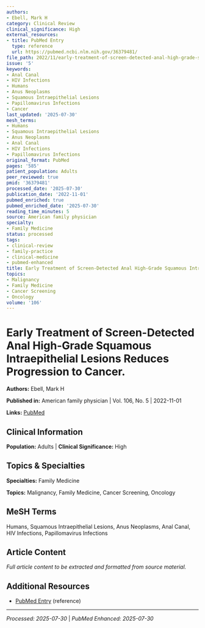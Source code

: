 ```yaml
---
authors:
- Ebell, Mark H
category: Clinical Review
clinical_significance: High
external_resources:
- title: PubMed Entry
  type: reference
  url: https://pubmed.ncbi.nlm.nih.gov/36379481/
file_path: 2022/11/early-treatment-of-screen-detected-anal-high-grade-squamous.md
issue: '5'
keywords:
- Anal Canal
- HIV Infections
- Humans
- Anus Neoplasms
- Squamous Intraepithelial Lesions
- Papillomavirus Infections
- Cancer
last_updated: '2025-07-30'
mesh_terms:
- Humans
- Squamous Intraepithelial Lesions
- Anus Neoplasms
- Anal Canal
- HIV Infections
- Papillomavirus Infections
original_format: PubMed
pages: '585'
patient_population: Adults
peer_reviewed: true
pmid: '36379481'
processed_date: '2025-07-30'
publication_date: '2022-11-01'
pubmed_enriched: true
pubmed_enriched_date: '2025-07-30'
reading_time_minutes: 5
source: American family physician
specialty:
- Family Medicine
status: processed
tags:
- clinical-review
- family-practice
- clinical-medicine
- pubmed-enhanced
title: Early Treatment of Screen-Detected Anal High-Grade Squamous Intraepithelial Lesions Reduces Progression to Cancer.
topics:
- Malignancy
- Family Medicine
- Cancer Screening
- Oncology
volume: '106'
---
```


# Early Treatment of Screen-Detected Anal High-Grade Squamous Intraepithelial Lesions Reduces Progression to Cancer.

**Authors:** Ebell, Mark H

**Published in:** American family physician | Vol. 106, No. 5 | 2022-11-01

**Links:** [PubMed](https://pubmed.ncbi.nlm.nih.gov/36379481/)

## Clinical Information

**Population:** Adults | **Clinical Significance:** High

## Topics & Specialties

**Specialties:** Family Medicine

**Topics:** Malignancy, Family Medicine, Cancer Screening, Oncology

## MeSH Terms

Humans, Squamous Intraepithelial Lesions, Anus Neoplasms, Anal Canal, HIV Infections, Papillomavirus Infections

## Article Content

*Full article content to be extracted and formatted from source material.*

## Additional Resources

- [PubMed Entry](https://pubmed.ncbi.nlm.nih.gov/36379481/) (reference)

---

*Processed: 2025-07-30* | *PubMed Enhanced: 2025-07-30*
